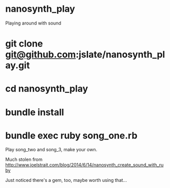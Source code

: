 # nanosynth_play
Playing around with sound

# git clone git@github.com:jslate/nanosynth_play.git
# cd nanosynth_play
# bundle install
# bundle exec ruby song_one.rb

Play song_two and song_3, make your own. 

Much stolen from http://www.joelstrait.com/blog/2014/6/14/nanosynth_create_sound_with_ruby

Just noticed there's a gem, too, maybe worth using that...
